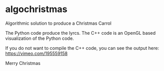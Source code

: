 # algochristmas
Algorithmic solution to produce a Christmas Carrol

The Python code produce the lyrcs. The C++ code
is an OpenGL based visualization of the Python code.

If you do not want to compile the C++ code, you can
see the output here: https://vimeo.com/195559158

Merry Christmas
